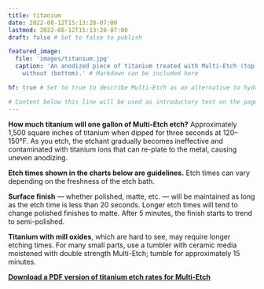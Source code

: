 ```yaml
---
title: titanium
date: 2022-08-12T15:13:28-07:00
lastmod: 2022-08-12T15:13:28-07:00
draft: false # Set to false to publish

featured_image:
  file: 'images/titanium.jpg'
  caption: 'An anodized piece of titanium treated with Multi-Etch (top) and
    without (bottom).' # Markdown can be included here

hf: true # Set to true to describe Multi-Etch as an alternative to hydrofluoric acid for this metal.

# Content below this line will be used as introductory text on the page.
---
```


**How much titanium will one gallon of Multi-Etch etch?** Approximately 1,500
square inches of titanium when dipped for three seconds at 120–150°F. As you
etch, the etchant gradually becomes ineffective and contaminated with titanium
ions that can re-plate to the metal, causing uneven anodizing.

**Etch times shown in the charts below are guidelines.** Etch times can vary
depending on the freshness of the etch bath.

**Surface finish** — whether polished, matte, etc. — will be maintained as long
as the etch time is less than 20 seconds. Longer etch times will tend to change
polished finishes to matte. After 5 minutes, the finish starts to trend to
semi-polished.

**Titanium with mill oxides**, which are hard to see, may require longer etching
times. For many small parts, use a tumbler with ceramic media moistened with
double strength Multi-Etch; tumble for approximately 15 minutes.

[**Download a PDF version of titanium etch rates for Multi-Etch**](ti-etch-rates.pdf)
